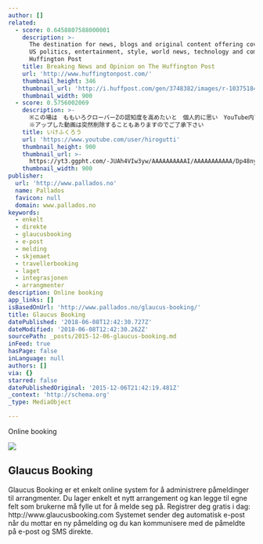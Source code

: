 ```yaml
---
author: []
related:
  - score: 0.6458807588000001
    description: >-
      The destination for news, blogs and original content offering coverage of
      US politics, entertainment, style, world news, technology and comedy -
      Huffington Post
    title: Breaking News and Opinion on The Huffington Post
    url: 'http://www.huffingtonpost.com/'
    thumbnail_height: 346
    thumbnail_url: 'http://i.huffpost.com/gen/3748382/images/r-103751841-huge.jpg'
    thumbnail_width: 900
  - score: 0.5756002069
    description: >-
      ※この場は　ももいろクローバーZの認知度を高めたいと　個人的に思い　YouTube内で制作してるチャンネルであることをご了承下さい
      ※アップした動画は突然削除することもありますのでご了承下さい
    title: いけふくろう
    url: 'https://www.youtube.com/user/hirogutti'
    thumbnail_height: 900
    thumbnail_url: >-
      https://yt3.ggpht.com/-JUAh4VIw3yw/AAAAAAAAAAI/AAAAAAAAAAA/Dp48nyc1uOg/s900-c-k-no/photo.jpg
    thumbnail_width: 900
publisher:
  url: 'http://www.pallados.no'
  name: Pallados
  favicon: null
  domain: www.pallados.no
keywords:
  - enkelt
  - direkte
  - glaucusbooking
  - e-post
  - melding
  - skjemaet
  - travellerbooking
  - laget
  - integrasjonen
  - arrangmenter
description: Online booking
app_links: []
isBasedOnUrl: 'http://www.pallados.no/glaucus-booking/'
title: Glaucus Booking
datePublished: '2018-06-08T12:42:30.727Z'
dateModified: '2018-06-08T12:42:30.262Z'
sourcePath: _posts/2015-12-06-glaucus-booking.md
inFeed: true
hasPage: false
inLanguage: null
authors: []
via: {}
starred: false
datePublishedOriginal: '2015-12-06T21:42:19.481Z'
_context: 'http://schema.org'
_type: MediaObject

---
```

Online booking

<article style=""><img src="https://s3-us-west-2.amazonaws.com/the-grid-img/p/27cbffd60e6b23122b26d9076e691e625eae7533.jpg" /><h1>Glaucus Booking</h1><p>Glaucus Booking er et enkelt online system for å administrere påmeldinger til arrangmenter. Du lager enkelt et nytt arrangement og kan legge til egne felt som brukerne må fylle ut for å melde seg på. Registrer deg gratis i dag: http://www.glaucusbooking.com Systemet sender deg automatisk e-post når du mottar en ny påmelding og du kan kommunisere med de påmeldte på e-post og SMS direkte.</p></article>
